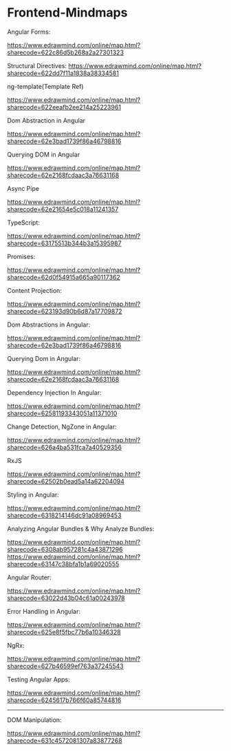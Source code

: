 # Frontend-Mindmaps

Angular Forms:

https://www.edrawmind.com/online/map.html?sharecode=622c86d5b268a2a27301323

Structural Directives:
https://www.edrawmind.com/online/map.html?sharecode=622dd7f11a1838a38334581

ng-template(Template Ref)
  
https://www.edrawmind.com/online/map.html?sharecode=622eeafb2ee214a25223961

Dom Abstraction in Angular

https://www.edrawmind.com/online/map.html?sharecode=62e3bad1739f86a46798816

Querying DOM in Angular

https://www.edrawmind.com/online/map.html?sharecode=62e2168fcdaac3a76631168

Async Pipe

https://www.edrawmind.com/online/map.html?sharecode=62e21654e5c018a11241357

TypeScript:

https://www.edrawmind.com/online/map.html?sharecode=63175513b344b3a15395987

Promises:

https://www.edrawmind.com/online/map.html?sharecode=62d0f54915a665a90117362

Content Projection:

https://www.edrawmind.com/online/map.html?sharecode=623193d90b6d87a17709872

Dom Abstractions in Angular:

https://www.edrawmind.com/online/map.html?sharecode=62e3bad1739f86a46798816

Querying Dom in Angular:

https://www.edrawmind.com/online/map.html?sharecode=62e2168fcdaac3a76631168

Dependency Injection In Angular:

https://www.edrawmind.com/online/map.html?sharecode=62581193343051a11371010

Change Detection, NgZone in Angular:

https://www.edrawmind.com/online/map.html?sharecode=626a4ba531fca7a40529356

RxJS

https://www.edrawmind.com/online/map.html?sharecode=62502b0ead5a14a62204094

Styling in Angular:

https://www.edrawmind.com/online/map.html?sharecode=6318214146dc91a08969453

Analyzing Angular Bundles & Why Analyze Bundles:

https://www.edrawmind.com/online/map.html?sharecode=6308ab957281c4a43871296
https://www.edrawmind.com/online/map.html?sharecode=63147c38bfa1b1a69020555

Angular Router:

https://www.edrawmind.com/online/map.html?sharecode=63022d43b04c61a00243978

Error Handling in Angular:

https://www.edrawmind.com/online/map.html?sharecode=625e8f5fbc77b6a10346328

NgRx:

https://www.edrawmind.com/online/map.html?sharecode=627b46599ef763a37245543

Testing Angular Apps:

https://www.edrawmind.com/online/map.html?sharecode=6245617b766f60a85744816



***********************************************************************************

DOM Manipulation:

https://www.edrawmind.com/online/map.html?sharecode=631c4572081307a83877268
